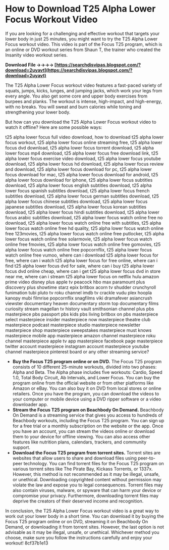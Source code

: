 # How to Download T25 Alpha Lower Focus Workout Video
 
If you are looking for a challenging and effective workout that targets your lower body in just 25 minutes, you might want to try the T25 Alpha Lower Focus workout video. This video is part of the Focus T25 program, which is an online or DVD workout series from Shaun T, the trainer who created the Insanity video workout series.
 
**Download File ->->->-> [https://searchdisvipas.blogspot.com/?download=2uyavt](https://searchdisvipas.blogspot.com/?download=2uyavt)**


 
The T25 Alpha Lower Focus workout video features a fast-paced variety of squats, jumps, kicks, lunges, and jumping jacks, which work your legs from every angle. You also get some core and upper body exercises from burpees and planks. The workout is intense, high-impact, and high-energy, with no breaks. You will sweat and burn calories while toning and strengthening your lower body.
 
But how can you download the T25 Alpha Lower Focus workout video to watch it offline? Here are some possible ways:
 
t25 alpha lower focus full video download,  how to download t25 alpha lower focus workout,  t25 alpha lower focus online streaming free,  t25 alpha lower focus dvd download,  t25 alpha lower focus torrent download,  t25 alpha lower focus mp4 download,  t25 alpha lower focus free download link,  t25 alpha lower focus exercise video download,  t25 alpha lower focus youtube download,  t25 alpha lower focus hd download,  t25 alpha lower focus review and download,  t25 alpha lower focus download for pc,  t25 alpha lower focus download for mac,  t25 alpha lower focus download for android,  t25 alpha lower focus download for iphone,  t25 alpha lower focus subtitles download,  t25 alpha lower focus english subtitles download,  t25 alpha lower focus spanish subtitles download,  t25 alpha lower focus french subtitles download,  t25 alpha lower focus german subtitles download,  t25 alpha lower focus chinese subtitles download,  t25 alpha lower focus japanese subtitles download,  t25 alpha lower focus korean subtitles download,  t25 alpha lower focus hindi subtitles download,  t25 alpha lower focus arabic subtitles download,  t25 alpha lower focus watch online free no download,  t25 alpha lower focus watch online free with subtitles,  t25 alpha lower focus watch online free hd quality,  t25 alpha lower focus watch online free 123movies,  t25 alpha lower focus watch online free putlocker,  t25 alpha lower focus watch online free solarmovie,  t25 alpha lower focus watch online free fmovies,  t25 alpha lower focus watch online free gomovies,  t25 alpha lower focus watch online free popcornflix,  t25 alpha lower focus watch online free vumoo,  where can i download t25 alpha lower focus for free,  where can i watch t25 alpha lower focus for free online,  where can i find t25 alpha lower focus dvd for sale,  where can i buy t25 alpha lower focus dvd online cheap,  where can i get t25 alpha lower focus dvd in store near me,  where can i stream t25 alpha lower focus on netflix hulu amazon prime video disney plus apple tv peacock hbo max paramount plus discovery plus showtime starz epix britbox acorn tv shudder crunchyroll funimation tubi pluto tv roku channel imdb tv crackle vudu plex hoopla kanopy mubi filmrise popcornflix snagfilms viki dramafever asiancrush viewster documentary heaven documentary storm top documentary films curiosity stream magellan tv history vault smithsonian channel plus pbs masterpiece pbs passport pbs kids pbs living britbox on pbs masterpiece select masterpiece insider masterpiece now masterpiece theatre club masterpiece podcast masterpiece studio masterpiece newsletter masterpiece shop masterpiece sweepstakes masterpiece must knows masterpiece mobile app masterpiece amazon channel masterpiece roku channel masterpiece apple tv app masterpiece facebook page masterpiece twitter account masterpiece instagram account masterpiece youtube channel masterpiece pinterest board or any other streaming service?
 
- **Buy the Focus T25 program online or on DVD.** The Focus T25 program consists of 10 different 25-minute workouts, divided into two phases: Alpha and Beta. The Alpha phase includes five workouts: Cardio, Speed 1.0, Total Body Circuit, Ab Intervals, and Lower Focus. You can buy the program online from the official website or from other platforms like Amazon or eBay. You can also buy it on DVD from local stores or online retailers. Once you have the program, you can download the videos to your computer or mobile device using a DVD ripper software or a video downloader app.
- **Stream the Focus T25 program on Beachbody On Demand.** Beachbody On Demand is a streaming service that gives you access to hundreds of Beachbody workouts, including the Focus T25 program. You can sign up for a free trial or a monthly subscription on the website or the app. Once you have an account, you can stream the videos online or download them to your device for offline viewing. You can also access other features like nutrition plans, calendars, trackers, and community support.
- **Download the Focus T25 program from torrent sites.** Torrent sites are websites that allow users to share and download files using peer-to-peer technology. You can find torrent files for the Focus T25 program on various torrent sites like The Pirate Bay, Kickass Torrents, or 1337x. However, this method is not recommended as it may be illegal, unsafe, or unethical. Downloading copyrighted content without permission may violate the law and expose you to legal consequences. Torrent files may also contain viruses, malware, or spyware that can harm your device or compromise your privacy. Furthermore, downloading torrent files may deprive the creators of their deserved income and recognition.

In conclusion, the T25 Alpha Lower Focus workout video is a great way to work out your lower body in a short time. You can download it by buying the Focus T25 program online or on DVD, streaming it on Beachbody On Demand, or downloading it from torrent sites. However, the last option is not advisable as it may be illegal, unsafe, or unethical. Whichever method you choose, make sure you follow the instructions carefully and enjoy your workout!
 8cf37b1e13
 
